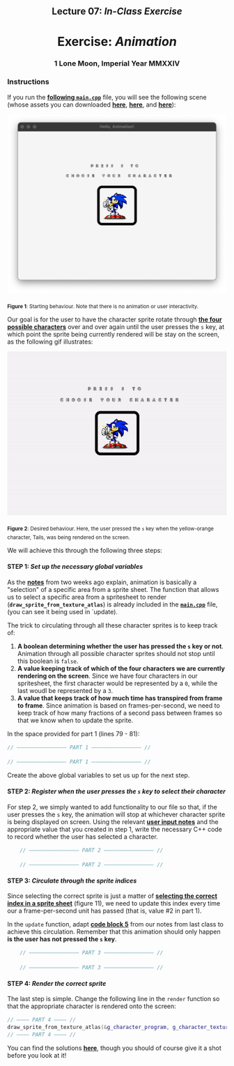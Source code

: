 <h2 align=center>Lecture 07: <em>In-Class Exercise</em></h2>

<h1 align=center>Exercise: <em>Animation</em></h1>

<h3 align=center>1 Lone Moon, Imperial Year MMXXIV<h3>

### Instructions

If you run the [**following `main.cpp`**](SDLProject/main.cpp) file, you will see the following scene (whose assets you can downloaded [**here**](SDLProject/sprites/sonic.png), [**here**](SDLProject/sprites/frame.png), and [**here**](SDLProject/sprites/font1.png)):


![flower_static](assets/anim-01.png)

<sub>**Figure 1**: Starting behaviour. Note that there is no animation or user interactivity.</sub>

Our goal is for the user to have the character sprite rotate through [**the four possible characters**](SDLProject/sprites/sonic.png) over and over again until the user presses the `s` key, at which point the sprite being currently rendered will be stay on the screen, as the following gif illustrates:

![flower_example](assets/anim-02.gif)

<sub>**Figure 2**: Desired behaviour. Here, the user pressed the `s` key when the yellow-orange character, Tails, was being rendered on the screen.</sub>

We will achieve this through the following three steps:

#### STEP 1: _Set up the necessary global variables_

As the [**notes**](https://github.com/sebastianromerocruz/CS3113-material/tree/main/lectures/sprites-and-text#part-4-animation) from two weeks ago explain, animation is basically a "selection" of a specific area from a sprite sheet. The function that allows us to select a specific area from a spritesheet to render (**`draw_sprite_from_texture_atlas`**) is already included in the [**`main.cpp`**](SDLProject/main.cpp) file, (you can see it being used in `update).

The trick to circulating through all these character sprites is to keep track of:

1. **A boolean determining whether the user has pressed the `s` key or not**. Animation through all possible character sprites should not stop until this boolean is `false`.
2. **A value keeping track of which of the four characters we are currently rendering on the screen**. Since we have four characters in our spritesheet, the first character would be represented by a `0`, while the last woudl be represented by a `3`.
3. **A value that keeps track of how much time has transpired from frame to frame**. Since animation is based on frames-per-second, we need to keep track of how many fractions of a second pass between frames so that we know when to update the sprite.

In the space provided for part 1 (lines 79 - 81):

```c++
// ———————————————— PART 1 ———————————————— //

// ———————————————— PART 1 ———————————————— //
```

Create the above global variables to set us up for the next step.

#### STEP 2: _Register when the user presses the `s` key to select their character_

For step 2, we simply wanted to add functionality to our file so that, if the user presses the `s` key, the animation will stop at whichever character sprite is being displayed on screen. Using the relevant [**user input notes**](https://github.com/sebastianromerocruz/CS3113-material/tree/main/lectures/player-input#keystrokes) and the appropriate value that you created in step 1, write the necessary C++ code to record whether the user has selected a character.

```cpp
    // ———————————————— PART 2 ———————————————— //
    
    // ———————————————— PART 2 ———————————————— //
```

#### STEP 3: _Circulate through the sprite indices_

Since selecting the correct sprite is just a matter of [**selecting the correct index in a sprite sheet**](https://github.com/sebastianromerocruz/CS3113-material/tree/main/lectures/sprites-and-text#part-3-texture-atlases-and-sprite-sheets) (figure 11), we need to update this index every time our a frame-per-second unit has passed (that is, value #2 in part 1).

In the `update` function, adapt [**code block 5**](https://github.com/sebastianromerocruz/CS3113-material/tree/main/lectures/sprites-and-text#part-4-animation) from our notes from last class to achieve this circulation. Remember that this animation should only happen **is the user has not pressed the `s` key**.

```c++
    // ———————————————— PART 3 ———————————————— //
    
    // ———————————————— PART 3 ———————————————— //
```

#### STEP 4: _Render the correct sprite_

The last step is simple. Change the following line in the `render` function so that the appropriate character is rendered onto the screen:

```c++
// ———— PART 4 ———— //
draw_sprite_from_texture_atlas(&g_character_program, g_character_texture_id, 0, CHARACTER_SHEET_ROWS, CHARACTER_SHEET_COLS);
// ———— PART 4 ———— //
```

You can find the solutions [**here**](SDLProject/solution/solution.cpp), though you should of course give it a shot before you look at it!
